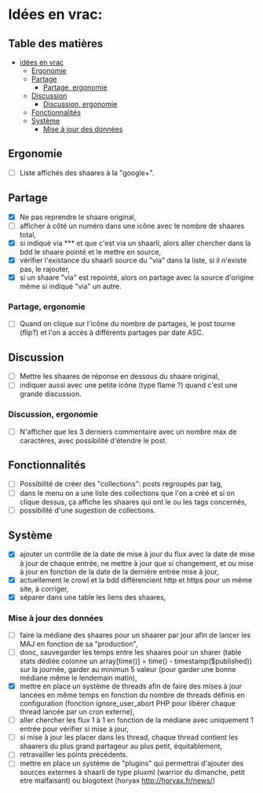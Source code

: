 # Idées en vrac:

## Table des matières
- [idées en vrac](#idées-en-vrac)
    - [Ergonomie](#ergonomie)
    - [Partage](#partage)
        - [Partage, ergonomie](#partage-ergonomie)
    - [Discussion](#discussion)
        - [Discussion, ergonomie](#discussion-ergonomie)
    - [Fonctionnalités](#fonctionnalités)
    - [Système](#système)
        - [Mise à jour des données](mise-à-jour-des-données)

## Ergonomie
- [ ] Liste affichés des shaares à la "google+".

## Partage
- [x] Ne pas reprendre le shaare original, 
- [ ] afficher à côté un numéro dans une icône avec le nombre de shaares total,
- [x] si indiqué via *** et que c'est via un shaarli, alors aller chercher dans la bdd le shaare pointé et le mettre en source,
- [x] vérifier l'existance du shaarli source du "via" dans la liste, si il n'existe pas, le rajouter,
- [x] si un shaare "via" est repointé, alors on partage avec la source d'origine même si indiqué "via" un autre.

### Partage, ergonomie
- [ ] Quand on clique sur l'icône du nombre de partages, le post tourne (flip?) et l'on a accès à différents partages par date ASC.

## Discussion
- [ ] Mettre les shaares de réponse en dessous du shaare original,
- [ ] indiquer aussi avec une petite icône (type flame ?) quand c'est une grande discussion.

### Discussion, ergonomie
- [ ] N'afficher que les 3 derniers commentaire avec un nombre max de caractères, avec possibilité d'étendre le post.

## Fonctionnalités
- [ ] Possibilité de créer des "collections": posts regroupés par tag,
- [ ] dans le menu on a une liste des collections que l'on a créé et si on clique dessus, ça affiche les shaares qui ont le ou les tags concernés,
- [ ] possibilité d'une sugestion de collections.

## Système
- [x] ajouter un contrôle de la date de mise à jour du flux avec la date de mise à jour de chaque entrée, ne mettre à jour que si changement, et ou mise à jour en fonction de la date de la dernière entrée mise à jour,
- [x] actuellement le crowl et la bdd différencient http et https pour un même site, à corriger,
- [x] séparer dans une table les liens des shaares,

### Mise à jour des données
- [ ] faire la médiane des shaares pour un shaarer par jour afin de lancer les MAJ en fonction de sa "production",
- [ ] donc, sauvegarder les temps entre les shaares pour un sharer (table stats dédiée colonne un array[time()] = time() - timestamp($published)) sur la journée, garder au minimun 5 valeur (pour garder une bonne médiane même le lendemain matin),
- [x] mettre en place un système de threads afin de faire des mises à jour lancées en même temps en fonction du nombre de threads définis en configuration (fonction ignore_user_abort PHP pour libérer chaque thread lancée par un cron externe),
- [ ] aller chercher les flux 1 à 1 en fonction de la médiane avec uniquement 1 entrée pour vérifier si mise à jour,
- [ ] si mise à jour les placer dans les thread, chaque thread contient les shaarers du plus grand partageur au plus petit, équitablement,
- [ ] retravailler les points précédents. 
- [ ] mettre en place un système de "plugins" qui permettrai d'ajouter des sources externes à shaarli de type pluxml (warrior du dimanche, petit etre malfaisant) ou blogotext (horyax http://horyax.fr/news/)